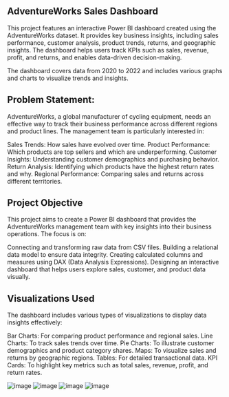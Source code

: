 ## AdventureWorks Sales Dashboard
This project features an interactive Power BI dashboard created using the AdventureWorks dataset. It provides key business insights, including sales performance, customer analysis, product trends, returns, and geographic insights. The dashboard helps users track KPIs such as sales, revenue, profit, and returns, and enables data-driven decision-making.

The dashboard covers data from 2020 to 2022 and includes various graphs and charts to visualize trends and insights.
 
## Problem Statement:
AdventureWorks, a global manufacturer of cycling equipment, needs an effective way to track their business performance across different regions and product lines. The management team is particularly interested in:

Sales Trends: How sales have evolved over time.
Product Performance: Which products are top sellers and which are underperforming.
Customer Insights: Understanding customer demographics and purchasing behavior.
Return Analysis: Identifying which products have the highest return rates and why.
Regional Performance: Comparing sales and returns across different territories.

## Project Objective
This project aims to create a Power BI dashboard that provides the AdventureWorks management team with key insights into their business operations. The focus is on:

Connecting and transforming raw data from CSV files.
Building a relational data model to ensure data integrity.
Creating calculated columns and measures using DAX (Data Analysis Expressions).
Designing an interactive dashboard that helps users explore sales, customer, and product data visually.

## Visualizations Used
The dashboard includes various types of visualizations to display data insights effectively:

Bar Charts: For comparing product performance and regional sales.
Line Charts: To track sales trends over time.
Pie Charts: To illustrate customer demographics and product category shares.
Maps: To visualize sales and returns by geographic regions.
Tables: For detailed transactional data.
KPI Cards: To highlight key metrics such as total sales, revenue, profit, and return rates.

![image](https://github.com/user-attachments/assets/c8adcd26-5f20-460d-a281-016b3add439b)
![image](https://github.com/user-attachments/assets/e4f90e19-0d92-4bca-8e64-1856cd435c58)
![image](https://github.com/user-attachments/assets/1232d358-3a13-4830-8a4c-908185f57b48)
![image](https://github.com/user-attachments/assets/9494c82e-b853-468b-9cc1-b528f81e8bfc)




